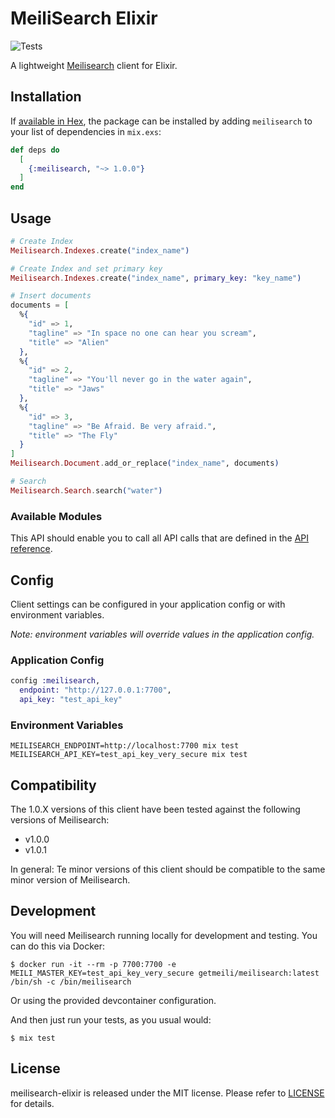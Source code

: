 # MeiliSearch Elixir

![Tests](https://github.com/robottokauf3/meilisearch-elixir/workflows/Tests/badge.svg)

A lightweight [Meilisearch](https://docs.meilisearch.com/) client for Elixir.

## Installation

If [available in Hex](https://hex.pm/docs/publish), the package can be installed
by adding `meilisearch` to your list of dependencies in `mix.exs`:

```elixir
def deps do
  [
    {:meilisearch, "~> 1.0.0"}
  ]
end
```

## Usage

```elixir
# Create Index
Meilisearch.Indexes.create("index_name")

# Create Index and set primary key
Meilisearch.Indexes.create("index_name", primary_key: "key_name")

# Insert documents
documents = [
  %{
    "id" => 1,
    "tagline" => "In space no one can hear you scream",
    "title" => "Alien"
  },
  %{
    "id" => 2,
    "tagline" => "You'll never go in the water again",
    "title" => "Jaws"
  },
  %{
    "id" => 3,
    "tagline" => "Be Afraid. Be very afraid.",
    "title" => "The Fly"
  }
]
Meilisearch.Document.add_or_replace("index_name", documents)

# Search
Meilisearch.Search.search("water")
```

### Available Modules

This API should enable you to call all API calls that are defined in the [API reference](https://docs.meilisearch.com/reference/api/overview.html).

## Config

Client settings can be configured in your application config or with environment variables.

*Note: environment variables will override values in the application config.*

### Application Config

```elixir
config :meilisearch,
  endpoint: "http://127.0.0.1:7700",
  api_key: "test_api_key"
```

### Environment Variables

```shell
MEILISEARCH_ENDPOINT=http://localhost:7700 mix test
MEILISEARCH_API_KEY=test_api_key_very_secure mix test
```

## Compatibility

The 1.0.X versions of this client have been tested against the following versions of Meilisearch:
  - v1.0.0
  - v1.0.1

In general: Te minor versions of this client should be compatible to the same minor version of Meilisearch.

## Development

You will need  Meilisearch running locally for development and testing. You can do this via Docker:

```
$ docker run -it --rm -p 7700:7700 -e MEILI_MASTER_KEY=test_api_key_very_secure getmeili/meilisearch:latest /bin/sh -c /bin/meilisearch
```

Or using the provided devcontainer configuration.

And then just run your tests, as you usual would: 

```
$ mix test
```

## License

meilisearch-elixir is released under the MIT license. Please refer to [LICENSE](LICENSE) for details.
